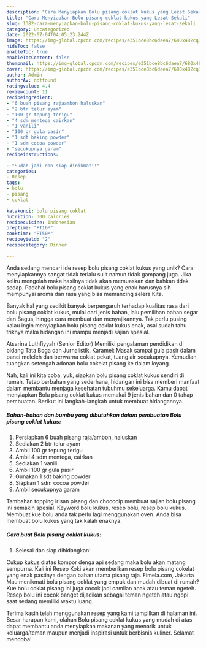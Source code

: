 ```yaml
---
description: "Cara Menyiapkan Bolu pisang coklat kukus yang Lezat Sekali"
title: "Cara Menyiapkan Bolu pisang coklat kukus yang Lezat Sekali"
slug: 1382-cara-menyiapkan-bolu-pisang-coklat-kukus-yang-lezat-sekali
category: Uncategorized
date: 2022-07-04T04:05:23.244Z
image: https://img-global.cpcdn.com/recipes/e351bce8bc6daea7/680x482cq70/bolu-pisang-coklat-kukus-foto-resep-utama.jpg
hideToc: false
enableToc: true
enableTocContent: false
thumbnail: https://img-global.cpcdn.com/recipes/e351bce8bc6daea7/680x482cq70/bolu-pisang-coklat-kukus-foto-resep-utama.jpg
cover: https://img-global.cpcdn.com/recipes/e351bce8bc6daea7/680x482cq70/bolu-pisang-coklat-kukus-foto-resep-utama.jpg
author: Admin
authorAv: notfound
ratingvalue: 4.4
reviewcount: 11
recipeingredient:
- "6 buah pisang rajaambon haluskan"
- "2 btr telur ayam"
- "100 gr tepung terigu"
- "4 sdm mentega cairkan"
- "1 vanili"
- "100 gr gula pasir"
- "1 sdt baking powder"
- "1 sdm cocoa powder"
- "secukupnya garam"
recipeinstructions:

- "Sudah jadi dan siap dinikmati!"
categories:
- Resep
tags:
- bolu
- pisang
- coklat

katakunci: bolu pisang coklat 
nutrition: 300 calories
recipecuisine: Indonesian
preptime: "PT16M"
cooktime: "PT50M"
recipeyield: "2"
recipecategory: Dinner

---
```





Anda sedang mencari ide resep bolu pisang coklat kukus yang unik? Cara menyiapkannya sangat tidak terlalu sulit namun tidak gampang juga. Jika keliru mengolah maka hasilnya tidak akan memuaskan dan bahkan tidak sedap. Padahal bolu pisang coklat kukus yang enak harusnya sih mempunyai aroma dan rasa yang bisa memancing selera Kita.





Banyak hal yang sedikit banyak berpengaruh terhadap kualitas rasa dari bolu pisang coklat kukus, mulai dari jenis bahan, lalu pemilihan bahan segar dan Bagus, hingga cara membuat dan menyajikannya. Tak perlu pusing kalau ingin menyiapkan bolu pisang coklat kukus enak,      asal sudah tahu triknya maka hidangan ini mampu menjadi sajian spesial.














Atsarina Luthfiyyah (Senior Editor) Memiliki pengalaman pendidikan di bidang Tata Boga dan Jurnalistik. Karamel: Masak sampai gula pasir dalam panci meleleh dan berwarna coklat pekat, tuang air secukupnya. Kemudian, tuangkan setengah adonan bolu cokelat pisang ke dalam loyang.






Nah, kali ini kita coba, yuk, siapkan bolu pisang coklat kukus sendiri di rumah. Tetap berbahan yang sederhana, hidangan ini bisa memberi manfaat dalam membantu menjaga kesehatan tubuhmu sekeluarga. Kamu dapat menyiapkan Bolu pisang coklat kukus memakai 9 jenis bahan dan 0 tahap pembuatan. Berikut ini langkah-langkah untuk membuat hidangannya.

<!--inarticleads1-->

##### Bahan-bahan dan bumbu yang dibutuhkan dalam pembuatan Bolu pisang coklat kukus:

1. Persiapkan 6 buah pisang raja/ambon, haluskan
1. Sediakan 2 btr telur ayam
1. Ambil 100 gr tepung terigu
1. Ambil 4 sdm mentega, cairkan
1. Sediakan 1 vanili
1. Ambil 100 gr gula pasir
1. Gunakan 1 sdt baking powder
1. Siapkan 1 sdm cocoa powder
1. Ambil secukupnya garam


Tambahan topping irisan pisang dan chococip membuat sajian bolu pisang ini semakin spesial. Keyword bolu kukus, resep bolu, resep bolu kukus. Membuat kue bolu anda tak perlu lagi menggunakan oven. Anda bisa membuat bolu kukus yang tak kalah enaknya. 

<!--inarticleads2-->

##### Cara buat Bolu pisang coklat kukus:


1. Selesai dan siap dihidangkan!

Cukup kukus diatas kompor denga api sedang maka bolu akan matang sempurna. Kali ini Resep Koki akan memberikan resep bolu pisang cokelat yang enak pastinya dengan bahan utama pisang raja. Fimela.com, Jakarta Mau menikmati bolu pisang coklat yang empuk dan mudah dibuat di rumah? Kue bolu coklat pisang ini juga cocok jadi camilan anak atau teman ngeteh. Resep bolu ini cocok banget dijadikan sebagai teman ngeteh atau ngopi saat sedang memiliki waktu luang. 

Terima kasih telah menggunakan resep yang kami tampilkan di halaman ini. Besar harapan kami, olahan Bolu pisang coklat kukus yang mudah di atas dapat membantu anda menyiapkan makanan yang menarik untuk keluarga/teman maupun menjadi inspirasi untuk berbisnis kuliner. Selamat mencoba!
